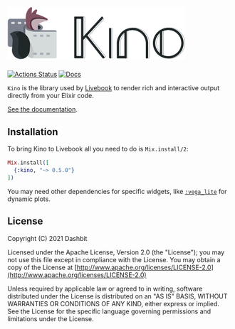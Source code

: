 <h1><img src="https://github.com/elixir-nx/kino/raw/main/images/kino.png" alt="Kino" width="400"></h1>

[![Actions Status](https://github.com/elixir-nx/kino/workflows/Test/badge.svg)](https://github.com/elixir-nx/kino/actions)
[![Docs](https://img.shields.io/badge/docs-gray.svg)](https://hexdocs.pm/kino)

`Kino` is the library used by [Livebook](https://github.com/elixir-nx/livebook)
to render rich and interactive output directly from your Elixir code.

[See the documentation](https://hexdocs.pm/kino).

## Installation

To bring Kino to Livebook all you need to do is `Mix.install/2`:

```elixir
Mix.install([
  {:kino, "~> 0.5.0"}
])
```

You may need other dependencies for specific widgets, like
[`:vega_lite`](https://github.com/elixir-nx/vega_lite) for dynamic plots.

## License

Copyright (C) 2021 Dashbit

Licensed under the Apache License, Version 2.0 (the "License");
you may not use this file except in compliance with the License.
You may obtain a copy of the License at [http://www.apache.org/licenses/LICENSE-2.0](http://www.apache.org/licenses/LICENSE-2.0)

Unless required by applicable law or agreed to in writing, software
distributed under the License is distributed on an "AS IS" BASIS,
WITHOUT WARRANTIES OR CONDITIONS OF ANY KIND, either express or implied.
See the License for the specific language governing permissions and
limitations under the License.
